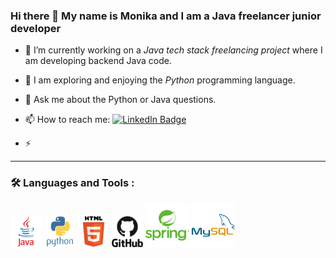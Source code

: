 ### Hi there 👋 My name is Monika and I am a Java freelancer junior developer

<!--
**monikacoder/monikacoder** is a ✨ _special_ ✨ repository because its `README.md` (this file) appears on your GitHub profile.

Here are some ideas to get you started:

- 🔭 I’m currently working on ...
- 🌱 I’m currently learning ...
- 👯 I’m looking to collaborate on ...
- 🤔 I’m looking for help with ...
- 💬 Ask me about ...
- 📫 How to reach me: ...
- 😄 Pronouns: ...
- ⚡ Fun fact: ...
-->

- 🔭 I’m currently working on a *Java tech stack freelancing project* where I am developing backend Java code.

- 🌱 I am exploring and enjoying the *Python* programming language. 

- 💬 Ask me about the Python or Java questions. 
- 📫 How to reach me:  <a href="https://linkedin.com/in/monika-nohwar-a4171948" target="blank">     <img src="https://img.shields.io/badge/LinkedIn-blue?style=for-the-badge&logo=linkedin&logoColor=white" alt="LinkedIn Badge"/> </a>

- ⚡ 


-------
### :hammer_and_wrench: Languages and Tools :
<div>
    <img src="https://github.com/devicons/devicon/blob/master/icons/java/java-original-wordmark.svg" title="Java" **alt="Java" width="50" height="50"/>
    <img src="https://github.com/devicons/devicon/blob/master/icons/python/python-original-wordmark.svg" title="Python" **alt="Python" width="50" height="50"/>
    <img src="https://github.com/devicons/devicon/blob/master/icons/html5/html5-original-wordmark.svg" title="HTML5" **alt="HTML5" width="50" height="50"/>
    <img src="https://github.com/devicons/devicon/blob/master/icons/github/github-original-wordmark.svg" title="Git" **alt="Git" width="50" height="50"/>
    <img src="https://github.com/devicons/devicon/blob/master/icons/spring/spring-original-wordmark.svg" title="Spring" **alt="Spring" width="70" height="70"/>
    <img src="https://github.com/devicons/devicon/blob/master/icons/mysql/mysql-original-wordmark.svg" title="MySQL" **alt="MySQL" width="70" height="70"/>
</div>

